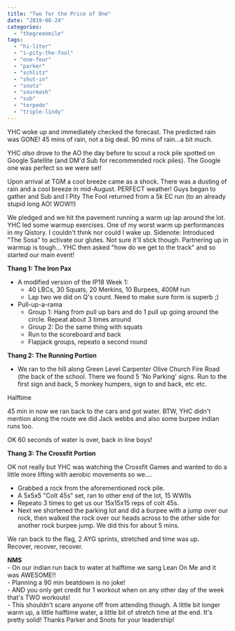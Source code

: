 ```yaml
---
title: "Two for the Price of One"
date: "2019-08-24"
categories: 
  - "thegreenmile"
tags: 
  - "hi-liter"
  - "i-pity-the-fool"
  - "one-four"
  - "parker"
  - "schlitz"
  - "shut-in"
  - "snots"
  - "sourmash"
  - "sub"
  - "torpedo"
  - "triple-lindy"
---
```


YHC woke up and immediately checked the forecast. The predicted rain was GONE! 45 mins of rain, not a big deal. 90 mins of rain...a bit much.

YHC _also_ drove to the AO the day before to scout a rock pile spotted on Google Satellite (and DM'd Sub for recommended rock piles). The Google one was perfect so we were set!

Upon arrival at TGM a cool breeze came as a shock. There was a dusting of rain and a cool breeze in mid-August. PERFECT weather! Guys began to gather and Sub and I Pity The Fool returned from a 5k EC run (to an already stupid long AO! WOW!!)

We pledged and we hit the pavement running a warm up lap around the lot. YHC led some warmup exercises. One of my worst warm up performances in my Qistory. I couldn't think nor could I wake up. Sidenote: Introduced "The Sosa" to activate our glutes. Not sure it'll stick though. Partnering up in warmup is tough... YHC then asked "how do we get to the track" and so started our main event!

**Thang 1: The Iron Pax**

- A modified version of the IP18 Week 1:
    - 40 LBCs, 30 Squats, 20 Merkins, 10 Burpees, 400M run
    - Lap two we did on Q's count. Need to make sure form is superb ;)
- Pull-up-a-rama
    - Group 1: Hang from pull up bars and do 1 pull up going around the circle. Repeat about 3 times around
    - Group 2: Do the same thing with squats
    - Run to the scoreboard and back
    - Flapjack groups, repeato a second round

**Thang 2: The Running Portion**

- We ran to the hill along Green Level Carpenter Olive Church Fire Road (the back of the school. There we found 5 'No Parking' signs. Run to the first sign and back, 5 monkey humpers, sign to and back, etc etc.

Halftime

45 min in now we ran back to the cars and got water. BTW, YHC didn't mention along the route we did Jack webbs and also some burpee indian runs too.

OK 60 seconds of water is over, back in line boys!

**Thang 3: The Crossfit Portion**

OK not really but YHC was watching the Crossfit Games and wanted to do a little more lifting with aerobic movements so we....

- Grabbed a rock from the aforementioned rock pile.
- A 5x5x5 "Colt 45s" set, ran to other end of the lot, 15 WWIIs
- Repeato 3 times to get us our 15x15x15 reps of colt 45s.
- Next we shortened the parking lot and did a burpee with a jump over our rock, then walked the rock over our heads across to the other side for another rock burpee jump. We did this for about 5 mins.

We ran back to the flag, 2 AYG sprints, stretched and time was up.  
Recover, recover, recover.

**NMS**  
\- On our indian run back to water at halftime we sang Lean On Me and it was AWESOME!!  
\- Planning a 90 min beatdown is no joke!  
\- AND you only get credit for 1 workout when on any other day of the week that's TWO workouts!  
\- This shouldn't scare anyone off from attending though. A little bit longer warm up, a little halftime water, a little bit of stretch time at the end. It's pretty solid! Thanks Parker and Snots for your leadership!

